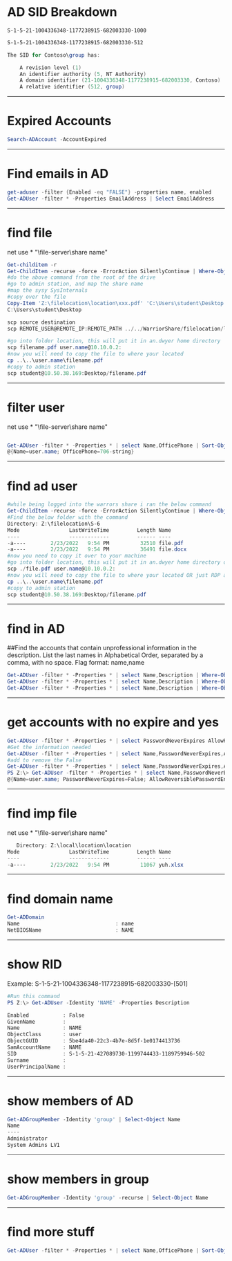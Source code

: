 # AD SID Breakdown
    S-1-5-21-1004336348-1177238915-682003330-1000

```powershell
S-1-5-21-1004336348-1177238915-682003330-512

The SID for Contoso\group has:

    A revision level (1)
    An identifier authority (5, NT Authority)
    A domain identifier (21-1004336348-1177238915-682003330, Contoso)
    A relative identifier (512, group)
```
--------------------------------------------------------------------------------
# Expired Accounts
```powershell
Search-ADAccount -AccountExpired
```
--------------------------------------------------------------------------------
# Find emails in AD
```powershell
get-aduser -filter {Enabled -eq "FALSE"} -properties name, enabled
Get-ADUser -filter * -Properties EmailAddress | Select EmailAddress 
```
--------------------------------------------------------------------------------
# find file
net use * "\\file-server\share name"

```powershell
Get-childitem -r
Get-ChildItem -recurse -force -ErrorAction SilentlyContinue | Where-Object {$_.Name -match ''}
#do the above command from the root of the drive
#go to admin station, and map the share name
#map the sysy SysInternals
#copy over the file
Copy-Item 'Z:\filelocation\location\xxx.pdf' 'C:\Users\student\Desktop'
C:\Users\student\Desktop

scp source destination
scp REMOTE_USER@REMOTE_IP:REMOTE_PATH ../../WarriorShare/filelocation/location/filename.pdf

#go into folder location, this will put it in an.dwyer home directory
scp filename.pdf user.name@10.10.0.2:
#now you will need to copy the file to where your located
cp ..\..\user.name\filename.pdf
#copy to admin station
scp student@10.50.38.169:Desktop/filename.pdf
```
--------------------------------------------------------------------------------
# filter user
net use * "\\file-server\share name"
```PowerShell

Get-ADUser -filter * -Properties * | select Name,OfficePhone | Sort-Object Name | Select-String "string"
@{Name=user.name; OfficePhone=706-string}
```
--------------------------------------------------------------------------------
# find ad user
```Powershell
#while being logged into the warrors share i ran the below command
Get-ChildItem -recurse -force -ErrorAction SilentlyContinue | Where-Object {$_.Name -match ''}
#Find the below folder with the command
Directory: Z:\filelocation\S-6
Mode                LastWriteTime         Length Name
----                -------------         ------ ----
-a----        2/23/2022   9:54 PM          32510 file.pdf
-a----        2/23/2022   9:54 PM          36491 file.docx
#now you need to copy it over to your machine
#go into folder location, this will put it in an.dwyer home directory on your admin station
scp ./file.pdf user.name@10.10.0.2:
#now you will need to copy the file to where your located OR just RDP and open the file by navigating to your desktop
cp ..\..\user.name\filename.pdf
#copy to admin station
scp student@10.50.38.169:Desktop/filename.pdf
```


--------------------------------------------------------------------------------
# find in AD
##Find the accounts that contain unprofessional information in the description.
List the last names in Alphabetical Order, separated by a comma, with no space.
Flag format: name,name
```powershell
Get-ADUser -filter * -Properties * | select Name,Description | Where-Object {$_.Description -NotMatch 'Soldier'}
Get-ADUser -filter * -Properties * | select Name,Description | Where-Object {$_.Description -Match 'description' -or $_.Description -Match '<'} 
Get-ADUser -filter * -Properties * | select Name,Description | Where-Object {$_.Description -Match 'description' -or $_.Description -Match '<'} | sort 
```
--------------------------------------------------------------------------------
# get accounts with no expire and yes

```powershell
Get-ADUser -filter * -Properties * | select PasswordNeverExpires AllowReversiblePasswordEncryption
#Get the information needed
Get-ADUser -filter * -Properties * | select Name,PasswordNeverExpires,AllowReversiblePasswordEncryption 
#add to remove the False
Get-ADUser -filter * -Properties * | select Name,PasswordNeverExpires,AllowReversiblePasswordEncryption | Where-Object {$_.Description -Match 'false'}# DOES NOT work
PS Z:\> Get-ADUser -filter * -Properties * | select Name,PasswordNeverExpires,AllowReversiblePasswordEncryption | Select-String -pattern True | sort
@{Name=user.name; PasswordNeverExpires=False; AllowReversiblePasswordEncryption=True}

```
--------------------------------------------------------------------------------
# find imp file
net use * "\\file-server\share name"
```powershell
   Directory: Z:\local\location\location
Mode                LastWriteTime         Length Name
----                -------------         ------ ----
-a----        2/23/2022   9:54 PM          11067 yuh.xlsx
```
--------------------------------------------------------------------------------
# find domain name
```powershell
Get-ADDomain
Name                               : name
NetBIOSName                        : NAME
```
--------------------------------------------------------------------------------
# show RID
Example: S-1-5-21-1004336348-1177238915-682003330-[501]
```powershell
#Run this command 
PS Z:\> Get-ADUser -Identity 'NAME' -Properties Description

Enabled           : False
GivenName         :
Name              : NAME
ObjectClass       : user
ObjectGUID        : 5be4da40-22c3-4b7e-8d5f-1e0174413736
SamAccountName    : NAME
SID               : S-1-5-21-427089730-1199744433-1189759946-502
Surname           :
UserPrincipalName :


```
--------------------------------------------------------------------------------
# show members of AD
```powershell
Get-ADGroupMember -Identity 'group' | Select-Object Name
Name
----
Administrator
System Admins LV1
```
--------------------------------------------------------------------------------
# show members in group
```powershell
Get-ADGroupMember -Identity 'group' -recurse | Select-Object Name
```
--------------------------------------------------------------------------------
# find more stuff
```powershell
Get-ADUser -filter * -Properties * | select Name,OfficePhone | Sort-Object Name | Select-String "string"
```

